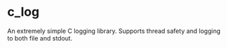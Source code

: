 # c_log

An extremely simple C logging library. Supports thread safety and logging to both file and stdout.